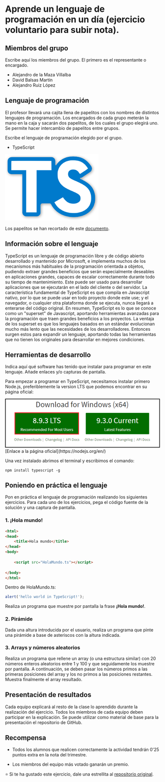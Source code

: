 ﻿# Aprende un lenguaje de programación en un día (ejercicio voluntario para subir nota).

## Miembros del grupo

Escribe aquí los miembros del grupo. El primero es el representante o encargado.

* Alejandro de la Maza Villalba
* David Balsas Martín
* Alejandro Ruiz López

## Lenguaje de programación

El profesor llevará una cajita llena de papelitos con los nombres de distintos lenguajes de programación. Los encargados de cada grupo meterán la mano en la caja y sacarán dos papelitos, de los cuales el grupo elegirá uno. Se permite hacer intercambio de papelitos entre grupos.

Escribe el lenguaje de programación elegido por el grupo.

* TypeScript
<img src="imagenes/ts.png">

Los papelitos se han recortado de este [documento](lenguajes_de_programacion.pdf).

## Información sobre el lenguaje

TypeScript es un lenguaje de programación libre y de código abierto desarrollado y mantenido por Microsoft, e implementa muchos de los mecanismos más habituales de la programación orientada a objetos, pudiendo extraer grandes beneficios que serán especialmente deseables en aplicaciones grandes, capaces de escalar correctamente durante todo su tiempo de mantenimiento. Este puede ser usado para desarrollar aplicaciones que se ejecutarán en el lado del cliente o del servidor.
La característica fundamental de TypeScript es que compila en Javascript nativo, por lo que se puede usar en todo proyecto donde este use; y el navegador, o cualquier otra plataforma donde se ejecuta, nunca llegará a enterarse del código original.
En resumen, TypeScript es lo que se conoce como un "superset" de Javascript, aportando herramientas avanzadas para la programación que traen grandes beneficios a los proyectos.
La ventaja de los superset es que los lenguajes basados en un estándar evolucionan mucho más lento que las necesidades de los desarrolladores. Entonces surgen estos para expandir un lenguaje, aportando todas las herramientas que no tienen los originales para desarrollar en mejores condiciones.

## Herramientas de desarrollo

Indica aquí qué software has tenido que instalar para programar en este lenguaje. Añade enlaces y/o capturas de pantalla.

Para empezar a programar en TypeScript, necesitamos instalar primero Node.js, preferiblemente la version LTS que podemos encontrar en su página oficial:

<img src="imagenes/DescargaNodeJS.png">
[Enlace a la página oficial](https://nodejs.org/en/)


Una vez instalado abrimos el terminal y escribimos el comando:
```
npm install typescript -g
```

## Poniendo en práctica el lenguaje

Pon en práctica el lenguaje de programación realizando los siguientes ejercicios. Para cada uno de los ejercicios, pega el código fuente de la solución y una captura de pantalla.

### 1. ¡Hola mundo!

```html
<html>
<head>
	<title>Hola mundo</title>
</head>
<body>

	<script src="HolaMundo.ts"></script>

</body>
</html>
```

Dentro de HolaMundo.ts:

```typescript
alert('hello world in TypeScript!');
```


Realiza un programa que muestre por pantalla la frase **¡Hola mundo!**.

### 2. Pirámide

Dada una altura introducida por el usuario, realiza un programa que pinte una pirámide a base de asteriscos con la altura indicada.

### 3. Arrays y números aleatorios

Realiza un programa que rellene un array (o una estructura similar) con 20 números enteros aleatorios entre 1 y 100 y que seguidamente los muestre por pantalla. A continuación, se deben pasar los números primos a las primeras posiciones del array y los no primos a las posiciones restantes. Muestra finalmente el array resultado.

## Presentación de resultados

Cada equipo explicará al resto de la clase lo aprendido durante la realización del ejercicio. Todos los miembros de cada equipo deben participar en la explicación. Se puede utilizar como material de base para la presentación el repositorio de GitHub.

## Recompensa

* Todos los alumnos que realicen correctamente la actividad tendrán 0'25 puntos extra en la nota del trimestre.

* Los miembros del equipo más votado ganarán un premio.

:star: Si te ha gustado este ejercicio, dale una estrellita al [repositorio original](https://github.com/LuisJoseSanchez/aprende-un-lenguaje-en-un-dia).

